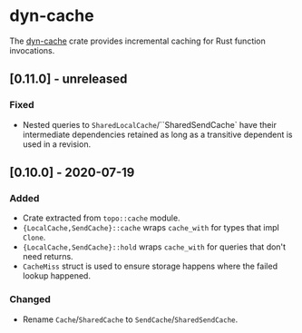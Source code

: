 # dyn-cache

The [dyn-cache](https://docs.rs/dyn-cache) crate provides incremental caching for Rust function
invocations.

<!-- categories: Added, Removed, Changed, Deprecated, Fixed, Security -->

## [0.11.0] - unreleased

### Fixed

- Nested queries to `SharedLocalCache`/``SharedSendCache` have their intermediate dependencies
  retained as long as a transitive dependent is used in a revision.

## [0.10.0] - 2020-07-19

### Added

- Crate extracted from `topo::cache` module.
- `{LocalCache,SendCache}::cache` wraps `cache_with` for types that impl `Clone`.
- `{LocalCache,SendCache}::hold` wraps `cache_with` for queries that don't need returns.
- `CacheMiss` struct is used to ensure storage happens where the failed lookup happened.

### Changed

- Rename `Cache`/`SharedCache` to `SendCache`/`SharedSendCache`.
